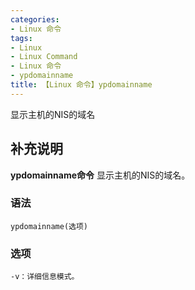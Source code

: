 ```yaml
---
categories:
- Linux 命令
tags:
- Linux
- Linux Command
- Linux 命令
- ypdomainname
title: 【Linux 命令】ypdomainname
---
```


显示主机的NIS的域名

## 补充说明

**ypdomainname命令** 显示主机的NIS的域名。

###  语法

```shell
ypdomainname(选项)
```

###  选项

```shell
-v：详细信息模式。
```


<!-- Linux命令行搜索引擎：https://jaywcjlove.github.io/linux-command/ -->